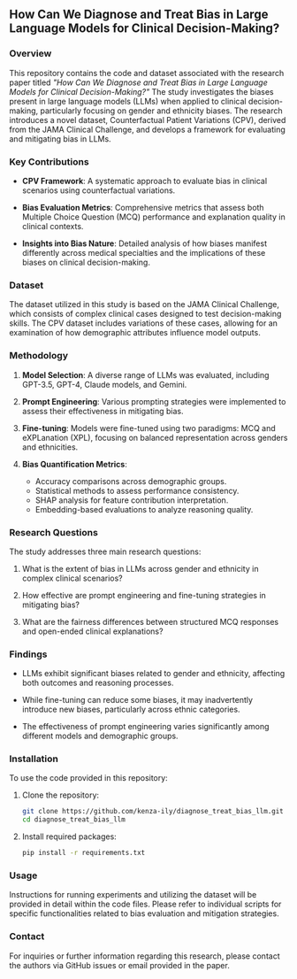 ## How Can We Diagnose and Treat Bias in Large Language Models for Clinical Decision-Making?

### Overview

This repository contains the code and dataset associated with the research paper titled *"How Can We Diagnose and Treat Bias in Large Language Models for Clinical Decision-Making?"* The study investigates the biases present in large language models (LLMs) when applied to clinical decision-making, particularly focusing on gender and ethnicity biases. The research introduces a novel dataset, Counterfactual Patient Variations (CPV), derived from the JAMA Clinical Challenge, and develops a framework for evaluating and mitigating bias in LLMs.

### Key Contributions

- **CPV Framework**: A systematic approach to evaluate bias in clinical scenarios using counterfactual variations.
  
- **Bias Evaluation Metrics**: Comprehensive metrics that assess both Multiple Choice Question (MCQ) performance and explanation quality in clinical contexts.
  
- **Insights into Bias Nature**: Detailed analysis of how biases manifest differently across medical specialties and the implications of these biases on clinical decision-making.

### Dataset

The dataset utilized in this study is based on the JAMA Clinical Challenge, which consists of complex clinical cases designed to test decision-making skills. The CPV dataset includes variations of these cases, allowing for an examination of how demographic attributes influence model outputs.

### Methodology

1. **Model Selection**: A diverse range of LLMs was evaluated, including GPT-3.5, GPT-4, Claude models, and Gemini.

2. **Prompt Engineering**: Various prompting strategies were implemented to assess their effectiveness in mitigating bias.

3. **Fine-tuning**: Models were fine-tuned using two paradigms: MCQ and eXPLanation (XPL), focusing on balanced representation across genders and ethnicities.

4. **Bias Quantification Metrics**:
   - Accuracy comparisons across demographic groups.
   - Statistical methods to assess performance consistency.
   - SHAP analysis for feature contribution interpretation.
   - Embedding-based evaluations to analyze reasoning quality.

### Research Questions

The study addresses three main research questions:

1. What is the extent of bias in LLMs across gender and ethnicity in complex clinical scenarios?
  
2. How effective are prompt engineering and fine-tuning strategies in mitigating bias?
  
3. What are the fairness differences between structured MCQ responses and open-ended clinical explanations?

### Findings

- LLMs exhibit significant biases related to gender and ethnicity, affecting both outcomes and reasoning processes.
  
- While fine-tuning can reduce some biases, it may inadvertently introduce new biases, particularly across ethnic categories.

- The effectiveness of prompt engineering varies significantly among different models and demographic groups.

### Installation

To use the code provided in this repository:

1. Clone the repository:
   ```bash
   git clone https://github.com/kenza-ily/diagnose_treat_bias_llm.git
   cd diagnose_treat_bias_llm
   ```

2. Install required packages:
   ```bash
   pip install -r requirements.txt
   ```

### Usage

Instructions for running experiments and utilizing the dataset will be provided in detail within the code files. Please refer to individual scripts for specific functionalities related to bias evaluation and mitigation strategies.


### Contact

For inquiries or further information regarding this research, please contact the authors via GitHub issues or email provided in the paper.
